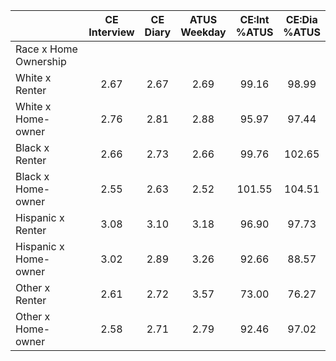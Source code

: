 
|                      | CE<br>Interview |  CE<br>Diary | ATUS<br>Weekday | CE:Int<br>%ATUS | CE:Dia<br>%ATUS |
| -------------------- | :----------: | :----------: | :----------: | :----------: | :----------: |
| Race x Home Ownership |              |              |              |              |              |
| White x Renter       |         2.67 |         2.67 |         2.69 |        99.16 |        98.99 |
| White x Home-owner   |         2.76 |         2.81 |         2.88 |        95.97 |        97.44 |
| Black x Renter       |         2.66 |         2.73 |         2.66 |        99.76 |       102.65 |
| Black x Home-owner   |         2.55 |         2.63 |         2.52 |       101.55 |       104.51 |
| Hispanic x Renter    |         3.08 |         3.10 |         3.18 |        96.90 |        97.73 |
| Hispanic x Home-owner |         3.02 |         2.89 |         3.26 |        92.66 |        88.57 |
| Other x Renter       |         2.61 |         2.72 |         3.57 |        73.00 |        76.27 |
| Other x Home-owner   |         2.58 |         2.71 |         2.79 |        92.46 |        97.02 |

